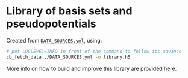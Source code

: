 # Library of basis sets and pseudopotentials

Created from [`DATA_SOURCES.yml`](./DATA_SOURCES.yml), using:

```bash
# put LOGLEVEL=INFO in front of the command to follow its advance
cb_fetch_data ./DATA_SOURCES.yml -o library.h5
```

More info on how to build and improve this library are provided [here](https://pierre-24.github.io/cp2k-basis/library_build/).
